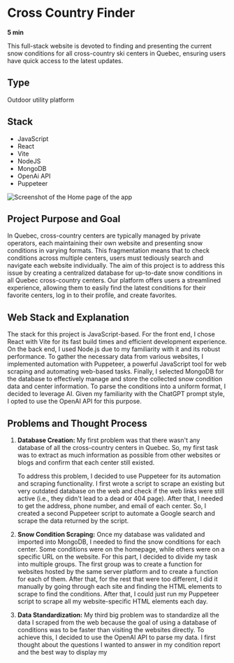 # Cross Country Finder

**5 min**

This full-stack website is devoted to finding and presenting the current snow conditions for all cross-country ski centers in Quebec, ensuring users have quick access to the latest updates.

## Type
Outdoor utility platform

## Stack
- JavaScript
- React
- Vite
- NodeJS
- MongoDB
- OpenAi API
- Puppeteer

![Screenshot of the Home page of the app](path-to-screenshot.png)

## Project Purpose and Goal
In Quebec, cross-country centers are typically managed by private operators, each maintaining their own website and presenting snow conditions in varying formats. This fragmentation means that to check conditions across multiple centers, users must tediously search and navigate each website individually. The aim of this project is to address this issue by creating a centralized database for up-to-date snow conditions in all Quebec cross-country centers. Our platform offers users a streamlined experience, allowing them to easily find the latest conditions for their favorite centers, log in to their profile, and create favorites.

## Web Stack and Explanation
The stack for this project is JavaScript-based. For the front end, I chose React with Vite for its fast build times and efficient development experience. On the back end, I used Node.js due to my familiarity with it and its robust performance. To gather the necessary data from various websites, I implemented automation with Puppeteer, a powerful JavaScript tool for web scraping and automating web-based tasks. Finally, I selected MongoDB for the database to effectively manage and store the collected snow condition data and center information. To parse the conditions into a uniform format, I decided to leverage AI. Given my familiarity with the ChatGPT prompt style, I opted to use the OpenAI API for this purpose.

## Problems and Thought Process
1. **Database Creation:**
   My first problem was that there wasn't any database of all the cross-country centers in Quebec. So, my first task was to extract as much information as possible from other websites or blogs and confirm that each center still existed.

   To address this problem, I decided to use Puppeteer for its automation and scraping functionality. I first wrote a script to scrape an existing but very outdated database on the web and check if the web links were still active (i.e., they didn't lead to a dead or 404 page). After that, I needed to get the address, phone number, and email of each center. So, I created a second Puppeteer script to automate a Google search and scrape the data returned by the script.

2. **Snow Condition Scraping:**
   Once my database was validated and imported into MongoDB, I needed to find the snow conditions for each center. Some conditions were on the homepage, while others were on a specific URL on the website. For this part, I decided to divide my task into multiple groups. The first group was to create a function for websites hosted by the same server platform and to create a function for each of them. After that, for the rest that were too different, I did it manually by going through each site and finding the HTML elements to scrape to find the conditions. After that, I could just run my Puppeteer script to scrape all my website-specific HTML elements each day.

3. **Data Standardization:**
   My third big problem was to standardize all the data I scraped from the web because the goal of using a database of conditions was to be faster than visiting the websites directly. To achieve this, I decided to use the OpenAI API to parse my data. I first thought about the questions I wanted to answer in my condition report and the best way to display my
